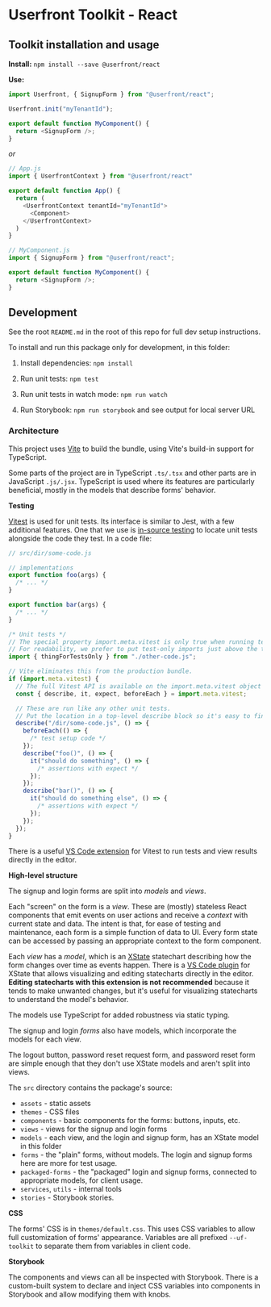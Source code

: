 # Userfront Toolkit - React

## Toolkit installation and usage

**Install:** `npm install --save @userfront/react`

**Use:**

```js
import Userfront, { SignupForm } from "@userfront/react";

Userfront.init("myTenantId");

export default function MyComponent() {
  return <SignupForm />;
}
```

_or_

```js
// App.js
import { UserfrontContext } from "@userfront/react"

export default function App() {
  return (
    <UserfrontContext tenantId="myTenantId">
      <Component>
    </UserfrontContext>
  )
}
```

```js
// MyComponent.js
import { SignupForm } from "@userfront/react";

export default function MyComponent() {
  return <SignupForm />;
}
```

## Development

See the root `README.md` in the root of this repo for full dev setup instructions.

To install and run this package only for development, in this folder:

1. Install dependencies: `npm install`

2. Run unit tests: `npm test`

3. Run unit tests in watch mode: `npm run watch`

4. Run Storybook: `npm run storybook` and see output for local server URL

### Architecture

This project uses [Vite](https://vitejs.dev/) to build the bundle, using Vite's build-in support for TypeScript.

Some parts of the project are in TypeScript `.ts/.tsx` and other parts are in JavaScript `.js/.jsx`. TypeScript is used where its features are particularly beneficial, mostly in the models that describe forms' behavior.

**Testing**

[Vitest](https://vitest.dev/) is used for unit tests. Its interface is similar to Jest, with a few additional features. One that we use is [in-source testing](https://vitest.dev/guide/in-source.html) to locate unit tests alongside the code they test. In a code file:

```js
// src/dir/some-code.js

// implementations
export function foo(args) {
  /* ... */
}

export function bar(args) {
  /* ... */
}

/* Unit tests */
// The special property import.meta.vitest is only true when running tests.
// For readability, we prefer to put test-only imports just above the tests.
import { thingForTestsOnly } from "./other-code.js";

// Vite eliminates this from the production bundle.
if (import.meta.vitest) {
  // The full Vitest API is available on the import.meta.vitest object
  const { describe, it, expect, beforeEach } = import.meta.vitest;

  // These are run like any other unit tests.
  // Put the location in a top-level describe block so it's easy to find.
  describe("/dir/some-code.js", () => {
    beforeEach(() => {
      /* test setup code */
    });
    describe("foo()", () => {
      it("should do something", () => {
        /* assertions with expect */
      });
    });
    describe("bar()", () => {
      it("should do something else", () => {
        /* assertions with expect */
      });
    });
  });
}
```

There is a useful [VS Code extension](https://marketplace.visualstudio.com/items?itemName=ZixuanChen.vitest-explorer) for Vitest to run tests and view results directly in the editor.

**High-level structure**

The signup and login forms are split into _models_ and _views_.

Each "screen" on the form is a _view_. These are (mostly) stateless React components that emit events on user actions and receive a _context_ with current state and data. The intent is that, for ease of testing and maintenance, each form is a simple function of data to UI. Every form state can be accessed by passing an appropriate context to the form component.

Each _view_ has a _model_, which is an [XState](https://xstate.js.org/) statechart describing how the form changes over time as events happen. There is a [VS Code plugin](https://marketplace.visualstudio.com/items?itemName=statelyai.stately-vscode) for XState that allows visualizing and editing statecharts directly in the editor. **Editing statecharts with this extension is not recommended** because it tends to make unwanted changes, but it's useful for visualizing statecharts to understand the model's behavior.

The models use TypeScript for added robustness via static typing.

The signup and login _forms_ also have models, which incorporate the models for each view.

The logout button, password reset request form, and password reset form are simple enough that they don't use XState models and aren't split into views.

The `src` directory contains the package's source:

- `assets` - static assets
- `themes` - CSS files
- `components` - basic components for the forms: buttons, inputs, etc.
- `views` - views for the signup and login forms
- `models` - each view, and the login and signup form, has an XState model in this folder
- `forms` - the "plain" forms, without models. The login and signup forms here are more for test usage.
- `packaged-forms` - the "packaged" login and signup forms, connected to appropriate models, for client usage.
- `services`, `utils` - internal tools
- `stories` - Storybook stories.

**CSS**

The forms' CSS is in `themes/default.css`. This uses CSS variables to allow full customization of forms' appearance. Variables are all prefixed `--uf-toolkit` to separate them from variables in client code.

**Storybook**

The components and views can all be inspected with Storybook. There is a custom-built system to declare and inject CSS variables into components in Storybook and allow modifying them with knobs.
